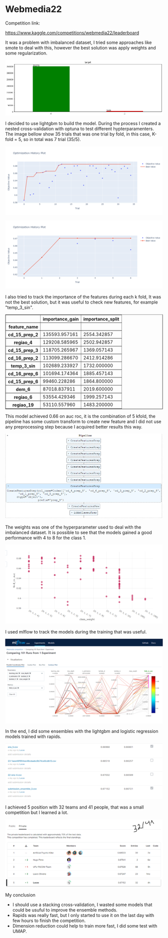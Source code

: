 # Webmedia22

Competition link:

https://www.kaggle.com/competitions/webmedia22/leaderboard

It was a problem with imbalanced dataset, I tried some approaches like smote to deal with this, however the best solution was apply weights and some regularization.




    
![png](README_files/README_4_0.png)
    



I decided to use lightgbm to build the model. During the process I created a nested cross-validation with optuna to test different hypterparamenters. The image bellow show 35 trials that was one trial by fold, in this case, K-fold = 5, so in total was 7 trial (35/5).




    
![png](README_files/README_6_0.png)
    






    
![png](README_files/README_7_0.png)
    



I also tried to track the importance of the features during each k fold, It was not the best solution, but it was useful to check new features, for example "temp_3_sin".




<div>
<style scoped>
    .dataframe tbody tr th:only-of-type {
        vertical-align: middle;
    }

    .dataframe tbody tr th {
        vertical-align: top;
    }

    .dataframe thead th {
        text-align: right;
    }
</style>
<table border="1" class="dataframe">
  <thead>
    <tr style="text-align: right;">
      <th></th>
      <th>importance_gain</th>
      <th>importance_split</th>
    </tr>
    <tr>
      <th>feature_name</th>
      <th></th>
      <th></th>
    </tr>
  </thead>
  <tbody>
    <tr>
      <th>cd_15_prep_2</th>
      <td>135593.957161</td>
      <td>2554.342857</td>
    </tr>
    <tr>
      <th>regiao_4</th>
      <td>129208.585965</td>
      <td>2502.942857</td>
    </tr>
    <tr>
      <th>cd_15_prep_3</th>
      <td>118705.265967</td>
      <td>1369.057143</td>
    </tr>
    <tr>
      <th>cd_16_prep_2</th>
      <td>113099.286670</td>
      <td>2412.914286</td>
    </tr>
    <tr>
      <th>temp_3_sin</th>
      <td>102689.233927</td>
      <td>1732.000000</td>
    </tr>
    <tr>
      <th>cd_16_prep_6</th>
      <td>101694.174364</td>
      <td>1885.457143</td>
    </tr>
    <tr>
      <th>cd_15_prep_6</th>
      <td>99460.228286</td>
      <td>1864.800000</td>
    </tr>
    <tr>
      <th>dem_6</th>
      <td>87018.837911</td>
      <td>2019.600000</td>
    </tr>
    <tr>
      <th>regiao_6</th>
      <td>53554.429346</td>
      <td>1999.257143</td>
    </tr>
    <tr>
      <th>regiao_19</th>
      <td>53110.557960</td>
      <td>1483.200000</td>
    </tr>
  </tbody>
</table>
</div>



This model achieved 0.66 on auc roc, it is the combination of 5 kfold, the pipeline has some custom transform to create new feature and I did not use any preprocessing step because I acquired better results this way.




    
![png](README_files/README_12_0.png)
    



The weights was one of the hyperparameter used to deal with the imbalanced dataset. It is possible to see that the models gained a good performance with 4 to 8 for the class 1.




    
![png](README_files/README_14_0.png)
    



I used mlflow to track the models during the training that was useful.




    
![png](README_files/README_16_0.png)
    



In the end, I did some ensembles with the lightgbm and logistic regression models trained with rapids.




    
![png](README_files/README_18_0.png)
    



I achieved 5 position with 32 teams and 41 people, that was a small competition but I learned a lot.




    
![png](README_files/README_20_0.png)
    



My conclusion
- I should use a stacking cross-validation, I wasted some models that could be usuful to improve the ensemble methods.
- Rapids was really fast, but I only started to use it on the last day with few hours to finish the competition.
- Dimension reduction could help to train more fast, I did some test with UMAP.
